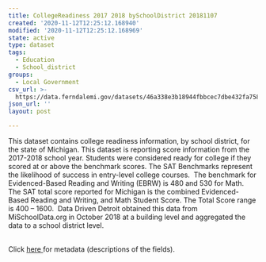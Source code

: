 ```yaml
---
title: CollegeReadiness 2017 2018 bySchoolDistrict 20181107
created: '2020-11-12T12:25:12.168940'
modified: '2020-11-12T12:25:12.168969'
state: active
type: dataset
tags:
  - Education
  - School_district
groups:
  - Local Government
csv_url: >-
  https://data.ferndalemi.gov/datasets/46a338e3b18944fbbcec7dbe432fa758_0.csv?outSR=%7B%22latestWkid%22%3A2898%2C%22wkid%22%3A2898%7D
json_url: ''
layout: post

---
```

This dataset contains college readiness information, by school district, for the state of Michigan. This dataset is reporting score information from the 2017-2018 school year. Students were considered ready for college if they scored at or above the benchmark scores. The SAT Benchmarks represent the likelihood of success in entry-level college courses.  The benchmark for Evidenced-Based Reading and Writing (EBRW) is 480 and 530 for Math.  The SAT total score reported for Michigan is the combined Evidenced-Based Reading and Writing, and Math Student Score. The Total Score range is 400 – 1600.  Data Driven Detroit obtained this data from MiSchoolData.org in October 2018 at a building level and aggregated the data to a school district level.<div><br /></div><div><div>Click <a href='http://www.datadrivendetroit.org/metadata/CollegeReadiness_20172018_bySchoolDistrict_Metadata_20181108.xlsx' target='_blank'>here </a>for metadata (descriptions of the fields).</div><div><br /></div></div>
